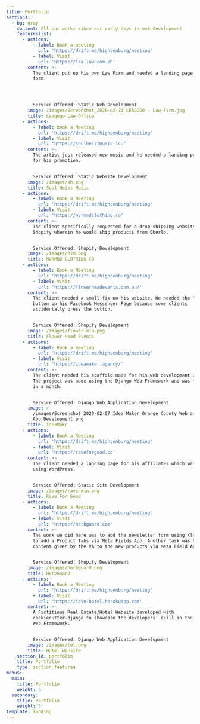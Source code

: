 ```yaml
---
title: Portfolio
sections:
  - bg: gray
    content: All our works since our early days in web development
    featureslist:
      - actions:
          - label: Book a meeting
            url: 'https://drift.me/highcenburg/meeting'
          - label: Visit
            url: 'https://laa-law.com.ph'
        content: >-
          The client put up his own Law Firm and needed a landing page with a
          form.




          Service Offered: Static Web Development
        image: /images/Screenshot_2020-02-11 LEAGOGO - Law Firm.jpg
        title: Leagogo Law Office
      - actions:
          - label: Book a Meeting
            url: 'https://drift.me/highcenburg/meeting'
          - label: Visit
            url: 'https://soulheistmusic.icu'
        content: >-
          The artist just released new music and he needed a landing page to use
          for his promotion. 


          Service Offered: Static Website Development
        image: /images/sh.png
        title: Soul Heist Music
      - actions:
          - label: Book a Meeting
            url: 'https://drift.me/highcenburg/meeting'
          - label: Visit
            url: 'https://nvrmndclothing.co'
        content: >-
          The client specifically requested for a drop shipping website in
          Shopify wherein he would ship products from Oberlo.


          Service Offered: Shopify Development
        image: /images/nvm.png
        title: NVRMND CLOTHING CO
      - actions:
          - label: Book a Meeting
            url: 'https://drift.me/highcenburg/meeting'
          - label: Visit
            url: 'https://flowerheadevents.com.au/'
        content: >-
          The client needed a small fix on his website. He needed the "shop now"
          button on his Facebook Messenger Page because some clients
          accidentally press the button.


          Service Offered: Shopify Development
        image: /images/flower-min.png
        title: Flower Head Events
      - actions:
          - label: Book a meeting
            url: 'https://drift.me/highcenburg/meeting'
          - label: Visit
            url: 'https://ideamaker.agency/'
        content: >-
          The client needed his scaffold made for his web development agency.
          The project was made using the Django Web Framework and was finished
          in a month.


          Service Offered: Django Web Application Development
        image: >-
          /images/Screenshot_2020-02-07 Idea Maker Orange County Web and Mobile
          App Development.png
        title: IdeaMakr
      - actions:
          - label: Book a Meeting
            url: 'https://drift.me/highcenburg/meeting'
          - label: Visit
            url: 'https://raveforgood.co'
        content: >-
          The client needed a landing page for his affiliates which was done
          using WordPress.


          Service Offered: Static Site Development
        image: /images/rave-min.png
        title: Rave For Good
      - actions:
          - label: Book a Meeting
            url: 'https://drift.me/highcenburg/meeting'
          - label: Visit
            url: 'https://herbguard.com'
        content: >-
          The work we did here was to add the newsletter form using Klaviyo and
          to add a Product Tabs via Meta Fields App. Another task was to add the
          content given by the VA to the new products via Meta Field App.


          Service Offered: Shopify Development
        image: /images/herbguard.png
        title: HerbGuard
      - actions:
          - label: Book a Meeting
            url: 'https://drift.me/highcenburg/meeting'
          - label: Visit
            url: 'https://icvn-hotel.herokuapp.com'
        content: >-
          A Fictitious Real Estate/Hotel Website developed with
          cookiecutter-django to showcase the developers' skill in the Django
          Web Framework.


          Service Offered: Django Web Application Development
        image: /images/tel.png
        title: Hotel Website
    section_id: portfolio
    title: Portfolio
    type: section_features
menus:
  main:
    title: Portfolio
    weight: 5
  secondary:
    title: Portfolio
    weight: 5
template: landing
---
```


